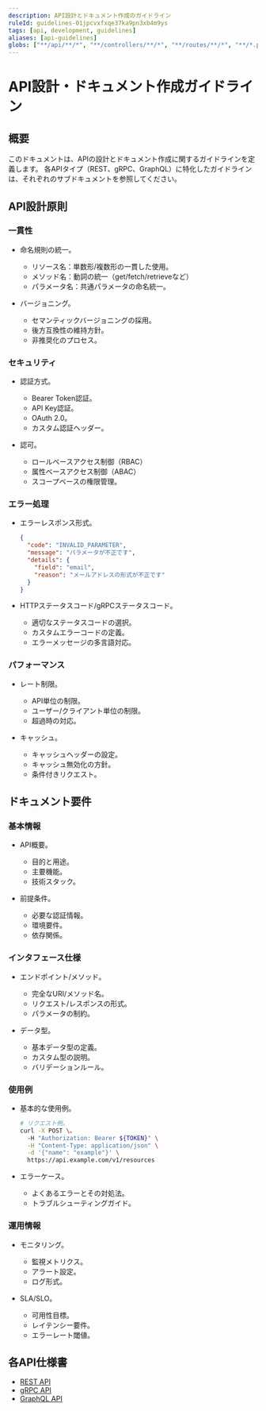 ```yaml
---
description: API設計とドキュメント作成のガイドライン
ruleId: guidelines-01jpcvxfxqe37ka9pn3xb4m9ys
tags: [api, development, guidelines]
aliases: [api-guidelines]
globs: ["**/api/**/*", "**/controllers/**/*", "**/routes/**/*", "**/*.proto", "**/graphql/**/*", "**/schema.graphql"]
---
```



# API設計・ドキュメント作成ガイドライン

## 概要

このドキュメントは、APIの設計とドキュメント作成に関するガイドラインを定義します。
各APIタイプ（REST、gRPC、GraphQL）に特化したガイドラインは、それぞれのサブドキュメントを参照してください。

## API設計原則

### 一貫性

- 命名規則の統一。
  - リソース名：単数形/複数形の一貫した使用。
  - メソッド名：動詞の統一（get/fetch/retrieveなど）
  - パラメータ名：共通パラメータの命名統一。

- バージョニング。
  - セマンティックバージョニングの採用。
  - 後方互換性の維持方針。
  - 非推奨化のプロセス。

### セキュリティ

- 認証方式。
  - Bearer Token認証。
  - API Key認証。
  - OAuth 2.0。
  - カスタム認証ヘッダー。

- 認可。
  - ロールベースアクセス制御（RBAC）
  - 属性ベースアクセス制御（ABAC）
  - スコープベースの権限管理。

### エラー処理

- エラーレスポンス形式。

  ```json
  {
    "code": "INVALID_PARAMETER",
    "message": "パラメータが不正です",
    "details": {
      "field": "email",
      "reason": "メールアドレスの形式が不正です"
    }
  }
  ```

- HTTPステータスコード/gRPCステータスコード。
  - 適切なステータスコードの選択。
  - カスタムエラーコードの定義。
  - エラーメッセージの多言語対応。

### パフォーマンス

- レート制限。
  - API単位の制限。
  - ユーザー/クライアント単位の制限。
  - 超過時の対応。

- キャッシュ。
  - キャッシュヘッダーの設定。
  - キャッシュ無効化の方針。
  - 条件付きリクエスト。

## ドキュメント要件

### 基本情報

- API概要。
  - 目的と用途。
  - 主要機能。
  - 技術スタック。

- 前提条件。
  - 必要な認証情報。
  - 環境要件。
  - 依存関係。

### インタフェース仕様

- エンドポイント/メソッド。
  - 完全なURI/メソッド名。
  - リクエスト/レスポンスの形式。
  - パラメータの制約。

- データ型。
  - 基本データ型の定義。
  - カスタム型の説明。
  - バリデーションルール。

### 使用例

- 基本的な使用例。

  ```bash
  # リクエスト例。
  curl -X POST \。
    -H "Authorization: Bearer ${TOKEN}" \
    -H "Content-Type: application/json" \
    -d '{"name": "example"}' \
    https://api.example.com/v1/resources
  ```

- エラーケース。
  - よくあるエラーとその対処法。
  - トラブルシューティングガイド。

### 運用情報

- モニタリング。
  - 監視メトリクス。
  - アラート設定。
  - ログ形式。

- SLA/SLO。
  - 可用性目標。
  - レイテンシー要件。
  - エラーレート閾値。

## 各API仕様書

- [REST API](types/rest.md)
- [gRPC API](types/grpc.md)
- [GraphQL API](types/graphql.md)